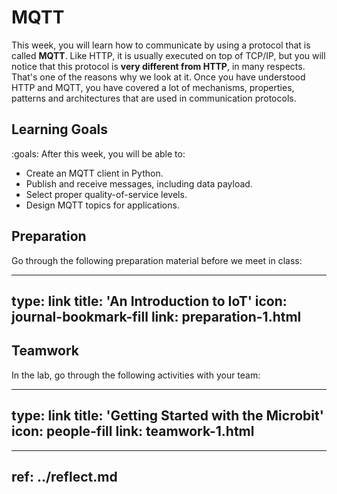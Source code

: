 # MQTT

This week, you will learn how to communicate by using a protocol that is
called **MQTT**. Like HTTP, it is usually executed on top of TCP/IP, but
you will notice that this protocol is **very different from HTTP**, in many
respects. That's one of the reasons why we look at it. Once you have
understood HTTP and MQTT, you have covered a lot of mechanisms,
properties, patterns and architectures that are used in communication
protocols.



## Learning Goals

:goals: After this week, you will be able to:

- Create an MQTT client in Python.
- Publish and receive messages, including data payload.
- Select proper quality-of-service levels.
- Design MQTT topics for applications.





## Preparation

Go through the following preparation material before we meet in class:


---
type: link
title: 'An Introduction to IoT'
icon: journal-bookmark-fill
link: preparation-1.html
---


## Teamwork

In the lab, go through the following activities with your team:


---
type: link
title: 'Getting Started with the Microbit'
icon: people-fill
link: teamwork-1.html
---


---
ref: ../reflect.md
---